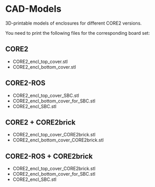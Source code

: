 # CAD-Models

3D-printable models of enclosures for different CORE2 versions. 

You need to print the following files for the corresponding board set:

## CORE2
* CORE2_encl_top_cover.stl
* CORE2_encl_bottom_cover.stl

## CORE2-ROS
* CORE2_encl_top_cover_SBC.stl
* CORE2_encl_bottom_cover_for_SBC.stl
* CORE2_encl_SBC.stl

## CORE2 + CORE2brick
* CORE2_encl_top_cover_CORE2brick.stl
* CORE2_encl_bottom_cover_CORE2brick.stl

## CORE2-ROS + CORE2brick
* CORE2_encl_top_cover_CORE2brick.stl
* CORE2_encl_bottom_cover_for_SBC.stl
* CORE2_encl_SBC.stl